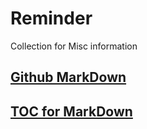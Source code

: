 # Reminder
Collection for Misc information 

## [Github MarkDown](https://guides.github.com/features/mastering-markdown/)

## [TOC for MarkDown](https://github.com/ekalinin/github-markdown-toc)
